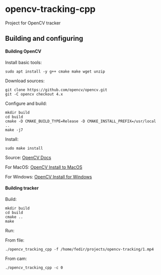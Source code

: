 # opencv-tracking-cpp

Project for OpenCV tracker

## Building and configuring

#### Building OpenCV

Install basic tools:
```
sudo apt install -y g++ cmake make wget unzip
```

Download sources:
```
git clone https://github.com/opencv/opencv.git
git -C opencv checkout 4.x
```

Configure and build:
```
mkdir build
cd build
cmake -D CMAKE_BUILD_TYPE=Release -D CMAKE_INSTALL_PREFIX=/usr/local ..
make -j7
```

Install:
```
sudo make install
```

Source: [OpenCV Docs](https://docs.opencv.org/4.x/d7/d9f/tutorial_linux_install.html)

For MacOS: [OpenCV Install to MacOS](https://docs.opencv.org/4.x/d0/db2/tutorial_macos_install.html)

For Windows: [OpenCV Install for Windows](https://docs.opencv.org/4.x/d3/d52/tutorial_windows_install.html)

#### Building tracker

Build:
```
mkdir build
cd build
cmake ..
make
```

Run:

From file:
```
./opencv_tracking_cpp -f /home/fedir/projects/opencv-tracking/1.mp4
```

From cam:
```
./opencv_tracking_cpp -c 0
```